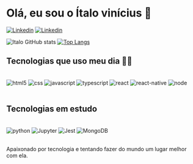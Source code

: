 #  Olá, eu sou o Ítalo vinícius 👋

[![Linkedin](https://img.shields.io/badge/LinkedIn-0077B5?style=for-the-badge&logo=linkedin&logoColor=white)](https://www.linkedin.com/in/italo-vinicius-node/)
[![Linkedin](	https://img.shields.io/badge/Instagram-E4405F?style=for-the-badge&logo=instagram&logoColor=white)](https://instagram.com/italoviniciusbessa)

![Italo GitHub stats](https://github-readme-stats.vercel.app/api?username=italovini223&show_icons=true&theme=dracula)
[![Top Langs](https://github-readme-stats.vercel.app/api/top-langs/?username=italovini223&layout=compact)](https://github.com/anuraghazra/github-readme-stats)

## Tecnologias que uso meu dia 👨‍💻

<div style='display: inline_block'><br/>
  <img align='center' alt='html5' src='https://img.shields.io/badge/HTML5-E34F26?style=for-the-badge&logo=html5&logoColor=white'>
  <img align='center' alt='css' src='https://img.shields.io/badge/CSS-239120?&style=for-the-badge&logo=css3&logoColor=white'>
  <img align='center' alt='javascript' src='https://img.shields.io/badge/JavaScript-F7DF1E?style=for-the-badge&logo=javascript&logoColor=black'>
  <img align='center' alt='typescript' src='https://img.shields.io/badge/TypeScript-007ACC?style=for-the-badge&logo=typescript&logoColor=white'>
  <img align='center' alt='react' src='https://img.shields.io/badge/React-20232A?style=for-the-badge&logo=react&logoColor=61DAFB'>
  <img align='center' alt='react-native' src='https://img.shields.io/badge/React_Native-20232A?style=for-the-badge&logo=react&logoColor=61DAFB'>
  <img align='center' alt='node' src='https://img.shields.io/badge/Node.js-43853D?style=for-the-badge&logo=node.js&logoColor=white'>
</div><br/>

## Tecnologias em estudo 
<div style='display: inline_block'><br/>
  <img align='center' alt='python' src='https://img.shields.io/badge/Python-14354C?style=for-the-badge&logo=python&logoColor=white'>
   <img align='center' alt='Jupyter' src='https://img.shields.io/badge/Made%20with-Jupyter-orange?style=for-the-badge&logo=Jupyter'>
   <img align='center' alt='Jest' src='https://img.shields.io/badge/Jest-323330?style=for-the-badge&logo=Jest&logoColor=white'>
   <img align='center' alt='MongoDB' src='https://img.shields.io/badge/MongoDB-4EA94B?style=for-the-badge&logo=mongodb&logoColor=white'>
</div><br/>


Apaixonado por tecnologia e tentando fazer do mundo um lugar melhor com ela.
